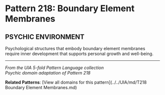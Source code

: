 # Pattern 218: Boundary Element Membranes

## PSYCHIC ENVIRONMENT

Psychological structures that embody boundary element membranes require inner development that supports personal growth and well-being.

---

*From the UIA 5-fold Pattern Language collection*  
*Psychic domain adaptation of Pattern 218*

**Related Patterns**: [View all domains for this pattern](../../UIA/md/T218 Boundary Element Membranes.md)